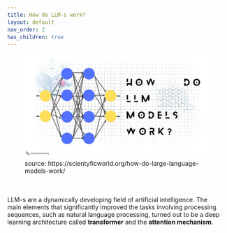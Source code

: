 ```yaml
---
title: How do LLM-s work?
layout: default
nav_order: 2
has_children: true
---
```



<figure>
  <img src="../images/HowLLMsWork.webp" alt="How do LLM-s work">
  <figcaption>source: https://scientyficworld.org/how-do-large-language-models-work/ </figcaption>
</figure>

<p style= "padding: 35px 15px 5px 0px;">LLM-s are a dynamically developing field of artificial intelligence. The main elements that significantly improved the tasks involving processing sequences, such as natural language processing, turned out to be a deep learning architecture called <b>transformer</b> and the <b>attention mechanism</b>.</p>


 